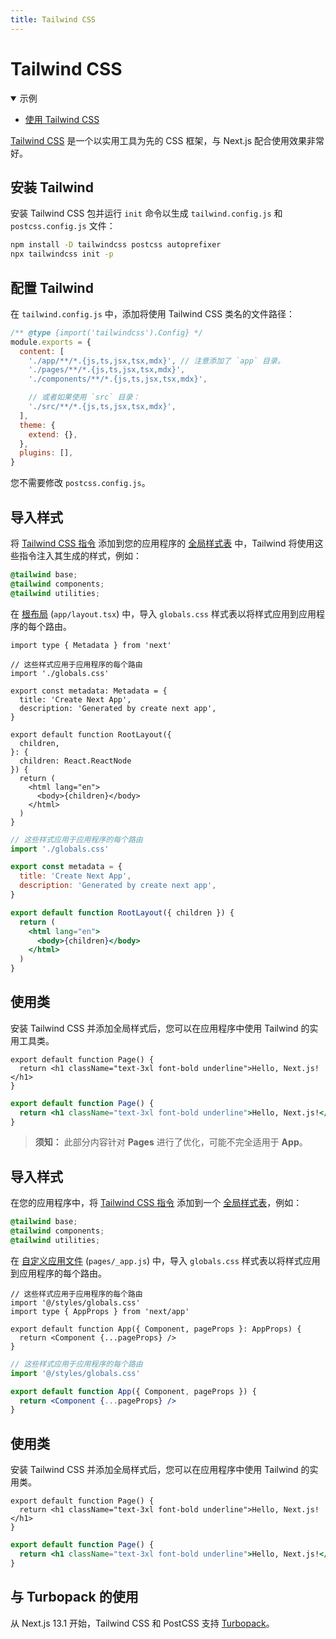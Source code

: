 ```yaml
---
title: Tailwind CSS
---
```


# Tailwind CSS

<PagesOnly>

<details open>
  <summary>示例</summary>

- [使用 Tailwind CSS](https://github.com/vercel/next.js/tree/canary/examples/with-tailwindcss)

</details>

</PagesOnly>

[Tailwind CSS](https://tailwindcss.com/) 是一个以实用工具为先的 CSS 框架，与 Next.js 配合使用效果非常好。

## 安装 Tailwind

安装 Tailwind CSS 包并运行 `init` 命令以生成 `tailwind.config.js` 和 `postcss.config.js` 文件：

```bash 
npm install -D tailwindcss postcss autoprefixer
npx tailwindcss init -p
```

## 配置 Tailwind

在 `tailwind.config.js` 中，添加将使用 Tailwind CSS 类名的文件路径：

```js filename="tailwind.config.js"
/** @type {import('tailwindcss').Config} */
module.exports = {
  content: [
    './app/**/*.{js,ts,jsx,tsx,mdx}', // 注意添加了 `app` 目录。
    './pages/**/*.{js,ts,jsx,tsx,mdx}',
    './components/**/*.{js,ts,jsx,tsx,mdx}',

    // 或者如果使用 `src` 目录：
    './src/**/*.{js,ts,jsx,tsx,mdx}',
  ],
  theme: {
    extend: {},
  },
  plugins: [],
}
```

您不需要修改 `postcss.config.js`。

<AppOnly>

## 导入样式

将 [Tailwind CSS 指令](https://tailwindcss.com/docs/functions-and-directives#directives) 添加到您的应用程序的 [全局样式表](/docs/app/building-your-application/styling/css-modules#全局样式) 中，Tailwind 将使用这些指令注入其生成的样式，例如：

```css filename="app/globals.css"
@tailwind base;
@tailwind components;
@tailwind utilities;
```

在 [根布局](/docs/app/building-your-application/routing/layouts-and-templates#根布局必需) (`app/layout.tsx`) 中，导入 `globals.css` 样式表以将样式应用到应用程序的每个路由。

```tsx filename="app/layout.tsx" switcher
import type { Metadata } from 'next'

// 这些样式应用于应用程序的每个路由
import './globals.css'

export const metadata: Metadata = {
  title: 'Create Next App',
  description: 'Generated by create next app',
}

export default function RootLayout({
  children,
}: {
  children: React.ReactNode
}) {
  return (
    <html lang="en">
      <body>{children}</body>
    </html>
  )
}
```

```jsx filename="app/layout.js" switcher
// 这些样式应用于应用程序的每个路由
import './globals.css'

export const metadata = {
  title: 'Create Next App',
  description: 'Generated by create next app',
}

export default function RootLayout({ children }) {
  return (
    <html lang="en">
      <body>{children}</body>
    </html>
  )
}
```

## 使用类

安装 Tailwind CSS 并添加全局样式后，您可以在应用程序中使用 Tailwind 的实用工具类。

```tsx filename="app/page.tsx" switcher
export default function Page() {
  return <h1 className="text-3xl font-bold underline">Hello, Next.js!</h1>
}
```

```jsx filename="app/page.js" switcher
export default function Page() {
  return <h1 className="text-3xl font-bold underline">Hello, Next.js!</h1>
}
```

</AppOnly>

<PagesOnly>

> **须知：** 此部分内容针对 **Pages** 进行了优化，可能不完全适用于 **App**。

## 导入样式

在您的应用程序中，将 [Tailwind CSS 指令](https://tailwindcss.com/docs/functions-and-directives#directives) 添加到一个 [全局样式表](/docs/pages/构建你的应用程序/样式/CSS模块#全局样式)，例如：

```css filename="styles/globals.css"
@tailwind base;
@tailwind components;
@tailwind utilities;
```

在 [自定义应用文件](/docs/pages/构建你的应用程序/路由/自定义应用) (`pages/_app.js`) 中，导入 `globals.css` 样式表以将样式应用到应用程序的每个路由。

```tsx filename="pages/_app.tsx" switcher
// 这些样式应用于应用程序的每个路由
import '@/styles/globals.css'
import type { AppProps } from 'next/app'

export default function App({ Component, pageProps }: AppProps) {
  return <Component {...pageProps} />
}
```

```jsx filename="pages/_app.js" switcher
// 这些样式应用于应用程序的每个路由
import '@/styles/globals.css'

export default function App({ Component, pageProps }) {
  return <Component {...pageProps} />
}
```

</PagesOnly>

## 使用类

安装 Tailwind CSS 并添加全局样式后，您可以在应用程序中使用 Tailwind 的实用类。

```tsx filename="pages/index.tsx" switcher
export default function Page() {
  return <h1 className="text-3xl font-bold underline">Hello, Next.js!</h1>
}
```

```jsx filename="pages/index.js" switcher
export default function Page() {
  return <h1 className="text-3xl font-bold underline">Hello, Next.js!</h1>
}
```


## 与 Turbopack 的使用

从 Next.js 13.1 开始，Tailwind CSS 和 PostCSS 支持 [Turbopack](https://turbo.build/pack/docs/features/css#tailwind-css)。